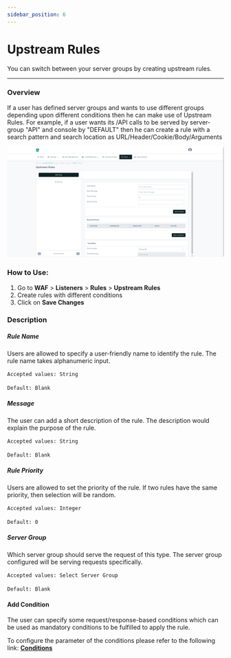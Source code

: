 ```yaml
---
sidebar_position: 6
---
```


# Upstream Rules 
You can switch between your server groups by creating upstream rules.

---

### Overview 

If a user has defined server groups and wants to use different groups depending upon different conditions then he can make use of Upstream Rules. For example, if a user wants its /API calls to be served by server-group "API" and console by "DEFAULT" then he can create a rule with a search pattern and search location as URL/Header/Cookie/Body/Arguments

![upstream rules](/img/waf/v8/docs/waf_upstream.png)

### How to Use:
1. Go to **WAF** > **Listeners** > **Rules** > **Upstream Rules**
2. Create rules with different conditions
3. Click on **Save Changes**

### Description
  
##### **Rule Name**

Users are allowed to specify a user-friendly name to identify the rule. The rule name takes alphanumeric input.

    Accepted values: String

    Default: Blank  

##### **Message**

The user can add a short description of the rule. The description would explain the purpose of the rule.

    Accepted values: String

    Default: Blank  

##### **Rule Priority** 

Users are allowed to set the priority of the rule. If two rules have the same priority, then selection will be random.

    Accepted values: Integer

    Default: 0  

##### **Server Group**

Which server group should serve the request of this type. The server group configured will be serving requests specifically.

    Accepted values: Select Server Group

    Default: Blank  

#### **Add Condition**

The user can specify some request/response-based conditions which can be used as mandatory conditions to be fulfilled to apply the rule.

To configure the parameter of the conditions please refer to the following link: [**Conditions**](/enterprise/waf/listener/rules/ruleCond)
